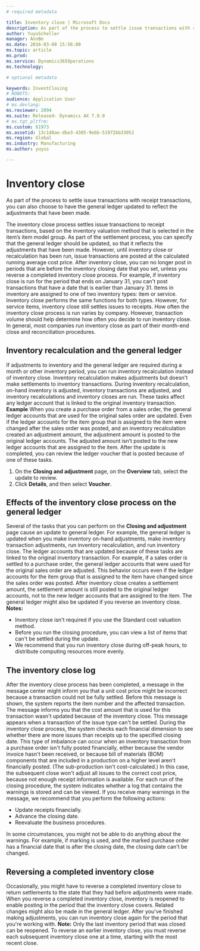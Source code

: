 ```yaml
---
# required metadata

title: Inventory close | Microsoft Docs
description: As part of the process to settle issue transactions with receipt transactions, you can also choose to have the general ledger updated to reflect the adjustments that have been made.
author: YuyuScheller
manager: AnnBe
ms.date: 2016-03-08 15:56:00
ms.topic: article
ms.prod: 
ms.service: Dynamics365Operations
ms.technology: 

# optional metadata

keywords: InventClosing
# ROBOTS: 
audience: Application User
# ms.devlang: 
ms.reviewer: 2094
ms.suite: Released- Dynamics AX 7.0.0
# ms.tgt_pltfrm: 
ms.custom: 61973
ms.assetid: 13c148ae-dbe3-4305-9ebb-51972bb33052
ms.region: Global
ms.industry: Manufacturing
ms.author: yuyus

---
```


# Inventory close

As part of the process to settle issue transactions with receipt transactions, you can also choose to have the general ledger updated to reflect the adjustments that have been made.

The inventory close process settles issue transactions to receipt transactions, based on the inventory valuation method that is selected in the item’s item model group. As part of the settlement process, you can specify that the general ledger should be updated, so that it reflects the adjustments that have been made. However, until inventory close or recalculation has been run, issue transactions are posted at the calculated running average cost price. After inventory close, you can no longer post in periods that are before the inventory closing date that you set, unless you reverse a completed inventory close process. For example, if inventory close is run for the period that ends on January 31, you can't post transactions that have a date that is earlier than January 31. Items in inventory are assigned to one of two inventory types: item or service. Inventory close performs the same functions for both types. However, for service items, inventory close still settles issues to receipts. How often the inventory close process is run varies by company. However, transaction volume should help determine how often you decide to run inventory close. In general, most companies run inventory close as part of their month-end close and reconciliation procedures.

## Inventory recalculation and the general ledger
If adjustments to inventory and the general ledger are required during a month or other inventory period, you can run inventory recalculation instead of inventory close. Inventory recalculation makes adjustments but doesn't make settlements to inventory transactions. During inventory recalculation, on-hand inventory is adjusted, inventory transactions are adjusted, and inventory recalculations and inventory closes are run. These tasks affect any ledger account that is linked to the original inventory transaction. **Example** When you create a purchase order from a sales order, the general ledger accounts that are used for the original sales order are updated. Even if the ledger accounts for the item group that is assigned to the item were changed after the sales order was posted, and an inventory recalculation created an adjustment amount, the adjustment amount is posted to the original ledger accounts. The adjusted amount isn’t posted to the new ledger accounts that are assigned to the item. After the update is completed, you can review the ledger voucher that is posted because of one of these tasks.

1.  On the **Closing and adjustment** page, on the **Overview** tab, select the update to review.
2.  Click **Details**, and then select **Voucher**.

## Effects of the inventory close process on the general ledger
Several of the tasks that you can perform on the **Closing and adjustment** page cause an update to general ledger. For example, the general ledger is updated when you make inventory on-hand adjustments, make inventory transaction adjustments, run inventory recalculation, and run inventory close. The ledger accounts that are updated because of these tasks are linked to the original inventory transaction. For example, if a sales order is settled to a purchase order, the general ledger accounts that were used for the original sales order are adjusted. This behavior occurs even if the ledger accounts for the item group that is assigned to the item have changed since the sales order was posted. After inventory close creates a settlement amount, the settlement amount is still posted to the original ledger accounts, not to the new ledger accounts that are assigned to the item. The general ledger might also be updated if you reverse an inventory close. **Notes:**

-   Inventory close isn't required if you use the Standard cost valuation method.
-   Before you run the closing procedure, you can view a list of items that can't be settled during the update.
-   We recommend that you run inventory close during off-peak hours, to distribute computing resources more evenly.

## The inventory close log
After the inventory close process has been completed, a message in the message center might inform you that a unit cost price might be incorrect because a transaction could not be fully settled. Before this message is shown, the system reports the item number and the affected transaction. The message informs you that the cost amount that is used for this transaction wasn't updated because of the inventory close. This message appears when a transaction of the issue type can't be settled. During the inventory close process, the system checks each financial dimension to see whether there are more issues than receipts up to the specified closing date. This type of imbalance can occur when an inventory transaction from a purchase order isn't fully posted financially, either because the vendor invoice hasn't been received, or because bill of materials (BOM) components that are included in a production on a higher level aren't financially posted. (The sub-production isn't cost-calculated.) In this case, the subsequent close won't adjust all issues to the correct cost price, because not enough receipt information is available. For each run of the closing procedure, the system indicates whether a log that contains the warnings is stored and can be viewed. If you receive many warnings in the message, we recommend that you perform the following actions:

-   Update receipts financially.
-   Advance the closing date.
-   Reevaluate the business procedures.

In some circumstances, you might not be able to do anything about the warnings. For example, if marking is used, and the marked purchase order has a financial date that is after the closing date, the closing date can't be changed.

## Reversing a completed inventory close
Occasionally, you might have to reverse a completed inventory close to return settlements to the state that they had before adjustments were made. When you reverse a completed inventory close, inventory is reopened to enable posting in the period that the inventory close covers. Related changes might also be made in the general ledger. After you've finished making adjustments, you can run inventory close again for the period that you're working with. **Note:** Only the last inventory period that was closed can be reopened. To reverse an earlier inventory close, you must reverse each subsequent inventory close one at a time, starting with the most recent close.

